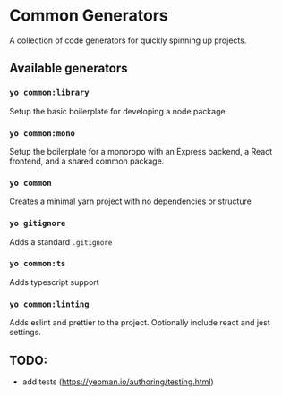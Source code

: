 # Common Generators

A collection of code generators for quickly spinning up projects.

## Available generators

### `yo common:library`
Setup the basic boilerplate for developing a node package

### `yo common:mono`
Setup the boilerplate for a monoropo with an Express backend, a React frontend, and a shared common package.  

### `yo common`
Creates a minimal yarn project with no dependencies or structure

### `yo gitignore`
Adds a standard `.gitignore`

### `yo common:ts`
Adds typescript support

### `yo common:linting`
Adds eslint and prettier to the project. Optionally include react and jest settings. 

## TODO:
- add tests (https://yeoman.io/authoring/testing.html)
